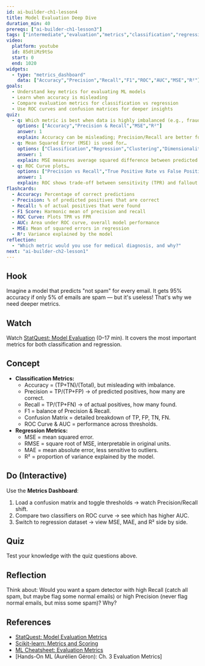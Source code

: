 ```yaml
---
id: ai-builder-ch1-lesson4
title: Model Evaluation Deep Dive
duration_min: 40
prereqs: ["ai-builder-ch1-lesson3"]
tags: ["intermediate","evaluation","metrics","classification","regression"]
video:
  platform: youtube
  id: 85dtiMz9tSo
  start: 0
  end: 1020
widgets:
  - type: "metrics_dashboard"
    data: ["Accuracy","Precision","Recall","F1","ROC","AUC","MSE","R²"]
goals:
  - Understand key metrics for evaluating ML models
  - Learn when accuracy is misleading
  - Compare evaluation metrics for classification vs regression
  - Use ROC curves and confusion matrices for deeper insights
quiz:
  - q: Which metric is best when data is highly imbalanced (e.g., fraud detection)?
    options: ["Accuracy","Precision & Recall","MSE","R²"]
    answer: 1
    explain: Accuracy can be misleading; Precision/Recall are better for imbalance.
  - q: Mean Squared Error (MSE) is used for…
    options: ["Classification","Regression","Clustering","Dimensionality Reduction"]
    answer: 1
    explain: MSE measures average squared difference between predicted and actual values in regression.
  - q: ROC Curve plots…
    options: ["Precision vs Recall","True Positive Rate vs False Positive Rate","MSE vs R²","Loss vs Epochs"]
    answer: 1
    explain: ROC shows trade-off between sensitivity (TPR) and fallout (FPR).
flashcards:
  - Accuracy: Percentage of correct predictions
  - Precision: % of predicted positives that are correct
  - Recall: % of actual positives that were found
  - F1 Score: Harmonic mean of precision and recall
  - ROC Curve: Plots TPR vs FPR
  - AUC: Area under ROC curve, overall model performance
  - MSE: Mean of squared errors in regression
  - R²: Variance explained by the model
reflection:
  - "Which metric would you use for medical diagnosis, and why?"
next: "ai-builder-ch2-lesson1"
---
```


## Hook
Imagine a model that predicts "not spam" for every email. It gets 95% accuracy if only 5% of emails are spam — but it's useless! That's why we need deeper metrics.

## Watch
Watch [StatQuest: Model Evaluation](https://www.youtube.com/watch?v=85dtiMz9tSo) (0–17 min). It covers the most important metrics for both classification and regression.

## Concept
- **Classification Metrics:**
  - Accuracy = (TP+TN)/(Total), but misleading with imbalance.
  - Precision = TP/(TP+FP) → of predicted positives, how many are correct.
  - Recall = TP/(TP+FN) → of actual positives, how many found.
  - F1 = balance of Precision & Recall.
  - Confusion Matrix = detailed breakdown of TP, FP, TN, FN.
  - ROC Curve & AUC = performance across thresholds.
- **Regression Metrics:**
  - MSE = mean squared error.
  - RMSE = square root of MSE, interpretable in original units.
  - MAE = mean absolute error, less sensitive to outliers.
  - R² = proportion of variance explained by the model.

## Do (Interactive)
Use the **Metrics Dashboard**:
1. Load a confusion matrix and toggle thresholds → watch Precision/Recall shift.  
2. Compare two classifiers on ROC curve → see which has higher AUC.  
3. Switch to regression dataset → view MSE, MAE, and R² side by side.

## Quiz
Test your knowledge with the quiz questions above.

## Reflection
Think about: Would you want a spam detector with high Recall (catch all spam, but maybe flag some normal emails) or high Precision (never flag normal emails, but miss some spam)? Why?

## References
- [StatQuest: Model Evaluation Metrics](https://www.youtube.com/watch?v=85dtiMz9tSo)  
- [Scikit-learn: Metrics and Scoring](https://scikit-learn.org/stable/modules/model_evaluation.html)  
- [ML Cheatsheet: Evaluation Metrics](https://ml-cheatsheet.readthedocs.io/en/latest/metrics.html)  
- [Hands-On ML (Aurélien Géron): Ch. 3 Evaluation Metrics]